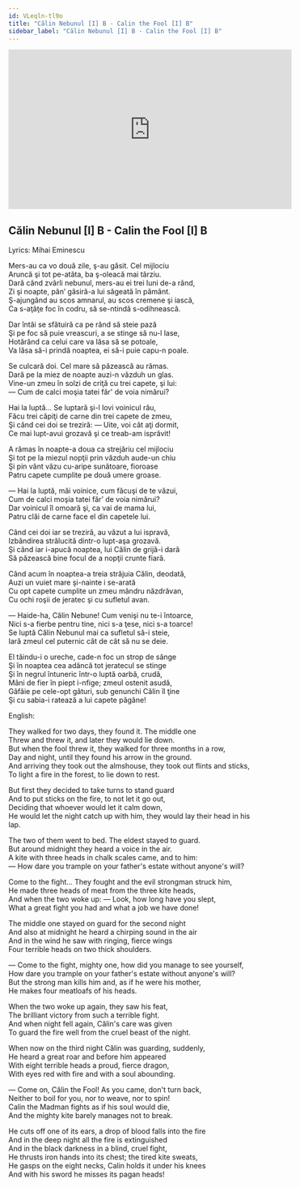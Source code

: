 ```yaml
---
id: VLeqln-tl9o
title: "Călin Nebunul [I] B - Calin the Fool [I] B"
sidebar_label: "Călin Nebunul [I] B - Calin the Fool [I] B"
---
```


<div class="video-float-container">
  <iframe
    width="560"
    height="315"
    src="https://www.youtube.com/embed/VLeqln-tl9o"
    title="YouTube video player"
    frameborder="0"
    allow="accelerometer; autoplay; clipboard-write; encrypted-media; gyroscope; picture-in-picture; web-share"
    referrerpolicy="strict-origin-when-cross-origin"
    allowfullscreen
  ></iframe>
</div>

## Călin Nebunul [I] B - Calin the Fool [I] B

Lyrics: Mihai Eminescu

Mers-au ca vo două zile, ş-au găsit. Cel mijlociu  
Aruncă şi tot pe-atâta, ba ş-oleacă mai târziu.  
Dară când zvârli nebunul, mers-au ei trei luni de-a rând,  
Zi şi noapte, pân’ găsiră-a lui săgeată în pământ.  
Ş-ajungând au scos amnarul, au scos cremene şi iască,  
Ca s-aţâţe foc în codru, să se-ntindă s-odihnească.

Dar întâi se sfătuiră ca pe rând să steie pază  
Şi pe foc să puie vreascuri, a se stinge să nu-l lase,  
Hotărând ca celui care va lăsa să se potoale,  
Va lăsa să-i prindă noaptea, ei să-i puie capu-n poale.

Se culcară doi. Cel mare să păzească au rămas.  
Dară pe la miez de noapte auzi-n văzduh un glas.  
Vine-un zmeu în solzi de criţă cu trei capete, şi lui:  
— Cum de calci moşia tatei făr' de voia nimărui?

Hai la luptă... Se luptară şi-l lovi voinicul rău,  
Făcu trei căpiţi de carne din trei capete de zmeu,  
Şi când cei doi se treziră: — Uite, voi cât aţi dormit,  
Ce mai lupt-avui grozavă şi ce treab-am isprăvit!

A rămas în noapte-a doua ca strejăriu cel mijlociu  
Şi tot pe la miezul nopţii prin văzduh aude-un chiu  
Şi pin vânt văzu cu-aripe sunătoare, fioroase  
Patru capete cumplite pe două umere groase.

— Hai la luptă, măi voinice, cum făcuşi de te văzui,  
Cum de calci moşia tatei făr’ de voia nimărui?  
Dar voinicul îl omoară şi, ca vai de mama lui,  
Patru clăi de carne face el din capetele lui.

Când cei doi iar se treziră, au văzut a lui ispravă,  
Izbândirea strălucită dintr-o lupt-aşa grozavă.  
Şi când iar i-apucă noaptea, lui Călin de grijă-i dară  
Să păzească bine focul de a nopţii crunte fiară.

Când acum în noaptea-a treia străjuia Călin, deodată,  
Auzi un vuiet mare şi-nainte i se-arată  
Cu opt capete cumplite un zmeu mândru năzdrăvan,  
Cu ochi roşii de jeratec şi cu sufletul avan.

— Haide-ha, Călin Nebune! Cum venişi nu te-i întoarce,  
Nici s-a fierbe pentru tine, nici s-a ţese, nici s-a toarce!  
Se luptă Călin Nebunul mai ca sufletul să-i steie,  
Iară zmeul cel puternic cât de cât să nu se deie.

El tăindu-i o ureche, cade-n foc un strop de sânge  
Şi în noaptea cea adâncă tot jeratecul se stinge  
Şi în negrul întuneric într-o luptă oarbă, crudă,  
Mâni de fier în piept i-nfige; zmeul ostenit asudă,  
Gâfâie pe cele-opt gâturi, sub genunchi Călin îl ţine  
Şi cu sabia-i ratează a lui capete păgâne!

English:

They walked for two days, they found it. The middle one  
Threw and threw it, and later they would lie down.  
But when the fool threw it, they walked for three months in a row,  
Day and night, until they found his arrow in the ground.  
And arriving they took out the almshouse, they took out flints and sticks,  
To light a fire in the forest, to lie down to rest.

But first they decided to take turns to stand guard  
And to put sticks on the fire, to not let it go out,  
Deciding that whoever would let it calm down,  
He would let the night catch up with him, they would lay their head in his lap.

The two of them went to bed. The eldest stayed to guard.  
But around midnight they heard a voice in the air.  
A kite with three heads in chalk scales came, and to him:  
— How dare you trample on your father's estate without anyone's will?

Come to the fight... They fought and the evil strongman struck him,  
He made three heads of meat from the three kite heads,  
And when the two woke up: — Look, how long have you slept,  
What a great fight you had and what a job we have done!

The middle one stayed on guard for the second night  
And also at midnight he heard a chirping sound in the air  
And in the wind he saw with ringing, fierce wings  
Four terrible heads on two thick shoulders.

— Come to the fight, mighty one, how did you manage to see yourself,  
How dare you trample on your father's estate without anyone's will?  
But the strong man kills him and, as if he were his mother,  
He makes four meatloafs of his heads.

When the two woke up again, they saw his feat,  
The brilliant victory from such a terrible fight.  
And when night fell again, Călin's care was given  
To guard the fire well from the cruel beast of the night.

When now on the third night Călin was guarding, suddenly,  
He heard a great roar and before him appeared  
With eight terrible heads a proud, fierce dragon,  
With eyes red with fire and with a soul abounding.

— Come on, Călin the Fool! As you came, don't turn back,  
Neither to boil for you, nor to weave, nor to spin!  
Calin the Madman fights as if his soul would die,  
And the mighty kite barely manages not to break.

He cuts off one of its ears, a drop of blood falls into the fire  
And in the deep night all the fire is extinguished  
And in the black darkness in a blind, cruel fight,  
He thrusts iron hands into its chest; the tired kite sweats,  
He gasps on the eight necks, Calin holds it under his knees  
And with his sword he misses its pagan heads!
